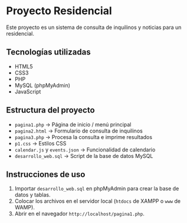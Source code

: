 # Proyecto Residencial

Este proyecto es un sistema de consulta de inquilinos y noticias para un residencial.

## Tecnologías utilizadas
- HTML5
- CSS3
- PHP
- MySQL (phpMyAdmin)
- JavaScript

## Estructura del proyecto
- `pagina1.php` → Página de inicio / menú principal
- `pagina2.html` → Formulario de consulta de inquilinos
- `pagina3.php` → Procesa la consulta e imprime resultados
- `p1.css` → Estilos CSS
- `calendar.js` y `events.json` → Funcionalidad de calendario
- `desarrollo_web.sql` → Script de la base de datos MySQL

## Instrucciones de uso
1. Importar `desarrollo_web.sql` en phpMyAdmin para crear la base de datos y tablas.
2. Colocar los archivos en el servidor local (`htdocs` de XAMPP o `www` de WAMP).
3. Abrir en el navegador `http://localhost/pagina1.php`.


